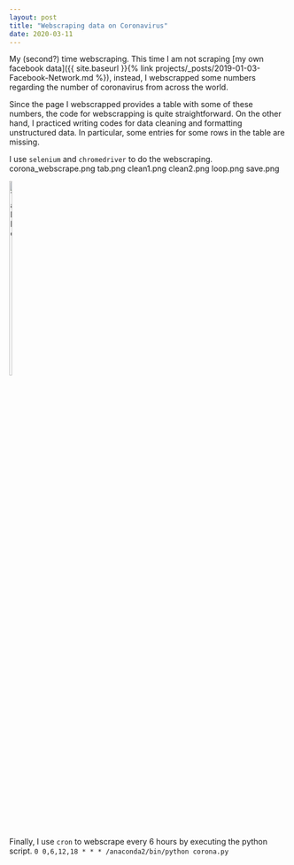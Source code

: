 ```yaml
---
layout: post
title: "Webscraping data on Coronavirus"
date: 2020-03-11
---
```


My (second?) time webscraping. This time I am not scraping [my own facebook data]({{ site.baseurl }}{% link projects/_posts/2019-01-03-Facebook-Network.md %}), instead, I webscrapped some numbers regarding the number of coronavirus from across the world. 

Since the page I webscrapped provides a table with some of these numbers, the code for webscrapping is quite straightforward. On the other hand, I practiced writing codes for data cleaning and formatting unstructured data. In particular, some entries for some rows in the table are missing. 

I use `selenium` and `chromedriver` to do the webscraping.
corona_webscrape.png
tab.png
clean1.png
clean2.png
loop.png
save.png


<!-- ![HTML code corresponding to table shown in website]({{ site.url }}/projects/assets/corona_webscrape.png) -->
<img src="{{ site.url }}/projects/assets/corona_webscrape.png" alt="Table" width="10%" height="30%">

Finally, I use `cron` to webscrape every 6 hours by executing the python script. `0 0,6,12,18 * * * /anaconda2/bin/python corona.py`